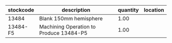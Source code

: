 |stockcode|description|quantity|location|
|---------|-----------|--------|--------|
|13484|Blank 150mm hemisphere|1.00||
|13484-F5|Machining Operation to Produce 13484-P5|1.00||
